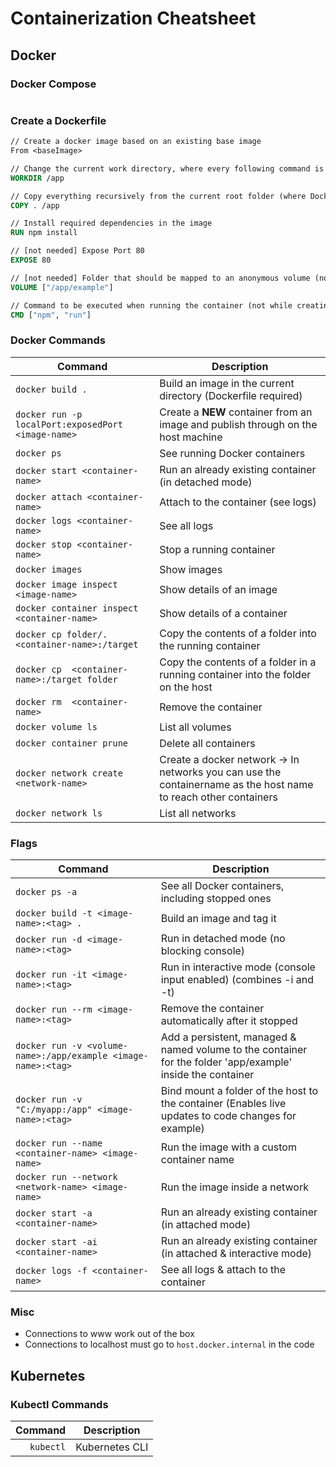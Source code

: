 # Containerization Cheatsheet

## Docker

### Docker Compose

```yaml

```

### Create a Dockerfile

```Dockerfile
// Create a docker image based on an existing base image
From <baseImage>

// Change the current work directory, where every following command is executing
WORKDIR /app

// Copy everything recursively from the current root folder (where Dockerfile is located) into the image to /app
COPY . /app

// Install required dependencies in the image
RUN npm install

// [not needed] Expose Port 80
EXPOSE 80

// [not needed] Folder that should be mapped to an anonymous volume (not persistent)
VOLUME ["/app/example"]

// Command to be executed when running the container (not while creating the image)
CMD ["npm", "run"]
```

### Docker Commands

| Command                                            | Description                                                                                                     |
| -------------------------------------------------- | --------------------------------------------------------------------------------------------------------------- |
| `docker build .`                                   | Build an image in the current directory (Dockerfile required)                                                   |
| `docker run -p localPort:exposedPort <image-name>` | Create a **NEW** container from an image and publish <exposedPort> through <localPort> on the host machine      |
| `docker ps`                                        | See running Docker containers                                                                                   |
| `docker start <container-name>`                    | Run an already existing container (in detached mode)                                                            |
| `docker attach <container-name>`                   | Attach to the container (see logs)                                                                              |
| `docker logs <container-name>`                     | See all logs                                                                                                    |
| `docker stop <container-name>`                     | Stop a running container                                                                                        |
| `docker images`                                    | Show images                                                                                                     |
| `docker image inspect <image-name>`                | Show details of an image                                                                                        |
| `docker container inspect <container-name>`        | Show details of a container                                                                                     |
| `docker cp folder/. <container-name>:/target`      | Copy the contents of a folder into the running container                                                        |
| `docker cp  <container-name>:/target folder`       | Copy the contents of a folder in a running container into the folder on the host                                |
| `docker rm  <container-name>`                      | Remove the container                                                                                            |
| `docker volume ls`                                 | List all volumes                                                                                                |
| `docker container prune`                           | Delete all containers                                                                                           |
| `docker network create <network-name>`             | Create a docker network -> In networks you can use the containername as the host name to reach other containers |
| `docker network ls`                                | List all networks                                                                                               |

### Flags

| Command                                                       | Description                                                                                                 |
| ------------------------------------------------------------- | ----------------------------------------------------------------------------------------------------------- |
| `docker ps -a`                                                | See all Docker containers, including stopped ones                                                           |
| `docker build -t <image-name>:<tag> .`                        | Build an image and tag it                                                                                   |
| `docker run -d <image-name>:<tag>`                            | Run in detached mode (no blocking console)                                                                  |
| `docker run -it <image-name>:<tag>`                           | Run in interactive mode (console input enabled) (combines -i and -t)                                        |
| `docker run --rm <image-name>:<tag>`                          | Remove the container automatically after it stopped                                                         |
| `docker run -v <volume-name>:/app/example <image-name>:<tag>` | Add a persistent, managed & named volume to the container for the folder 'app/example' inside the container |
| `docker run -v "C:/myapp:/app" <image-name>:<tag>`            | Bind mount a folder of the host to the container (Enables live updates to code changes for example)         |
| `docker run --name <container-name> <image-name>`             | Run the image with a custom container name                                                                  |
| `docker run --network <network-name> <image-name>`            | Run the image inside a network                                                                              |
| `docker start -a <container-name>`                            | Run an already existing container (in attached mode)                                                        |
| `docker start -ai <container-name>`                           | Run an already existing container (in attached & interactive mode)                                          |
| `docker logs -f <container-name>`                             | See all logs & attach to the container                                                                      |

### Misc

- Connections to www work out of the box
- Connections to localhost must go to `host.docker.internal` in the code

## Kubernetes

### Kubectl Commands

|   Command | Description    |
| --------: | -------------- |
| `kubectl` | Kubernetes CLI |
